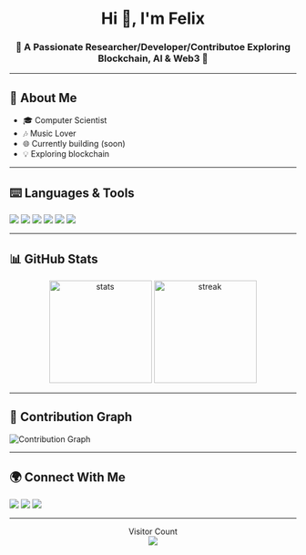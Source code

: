 <!-- Profile README -->

<h1 align="center">Hi 👋, I'm Felix</h1>
<h3 align="center">🚀 A Passionate Researcher/Developer/Contributoe Exploring Blockchain, AI & Web3 🚀</h3>

---

## 🔮 About Me  
- 🎓 Computer Scientist  
- 🎶 Music Lover  
- 🌐 Currently building (soon)  
- 💡 Exploring blockchain 
  
---

## ⌨️ Languages & Tools
<p align="left">
  <img src="https://img.shields.io/badge/Python-3776AB?style=for-the-badge&logo=python&logoColor=white"/>
  <img src="https://img.shields.io/badge/Solidity-363636?style=for-the-badge&logo=solidity&logoColor=white"/>
  <img src="https://img.shields.io/badge/React-61DAFB?style=for-the-badge&logo=react&logoColor=black"/>
  <img src="https://img.shields.io/badge/Solana-9945FF?style=for-the-badge&logo=solana&logoColor=white"/>
  <img src="https://img.shields.io/badge/Node.js-339933?style=for-the-badge&logo=node.js&logoColor=white"/>
  <img src="https://img.shields.io/badge/PostgreSQL-336791?style=for-the-badge&logo=postgresql&logoColor=white"/>
</p>

---


## 📊 GitHub Stats
<p align="center">
  <img src="https://github-readme-stats.vercel.app/api?username=your-username&show_icons=true&theme=tokyonight" alt="stats" height="180"/>
  <img src="https://github-readme-streak-stats.herokuapp.com/?user=your-username&theme=tokyonight" alt="streak" height="180"/>
</p>

---

## 🌱 Contribution Graph
![Contribution Graph](https://github-readme-activity-graph.vercel.app/graph?username=your-username&theme=tokyo-night)

---

## 🌍 Connect With Me
<p align="left">
  <a href="https://x.com/felixtaiwo12" target="_blank"><img src="https://img.shields.io/badge/Twitter-%231DA1F2.svg?style=for-the-badge&logo=twitter&logoColor=white"/></a>
  <a href="https://linkedin.com/in/cyberfelix" target="_blank"><img src="https://img.shields.io/badge/LinkedIn-%230077B5.svg?style=for-the-badge&logo=linkedin&logoColor=white"/></a>
  <a href="https://your-portfolio.com" target="_blank"><img src="https://img.shields.io/badge/Portfolio-000000?style=for-the-badge&logo=vercel&logoColor=white"/></a>
</p>

---

<p align="center"> 
  Visitor Count<br>
  <img src="https://profile-counter.glitch.me/your-username/count.svg" />
</p>

